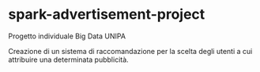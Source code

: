 # spark-advertisement-project
Progetto individuale Big Data UNIPA

Creazione di un sistema di raccomandazione per la scelta degli utenti a cui attribuire una determinata pubblicità.
